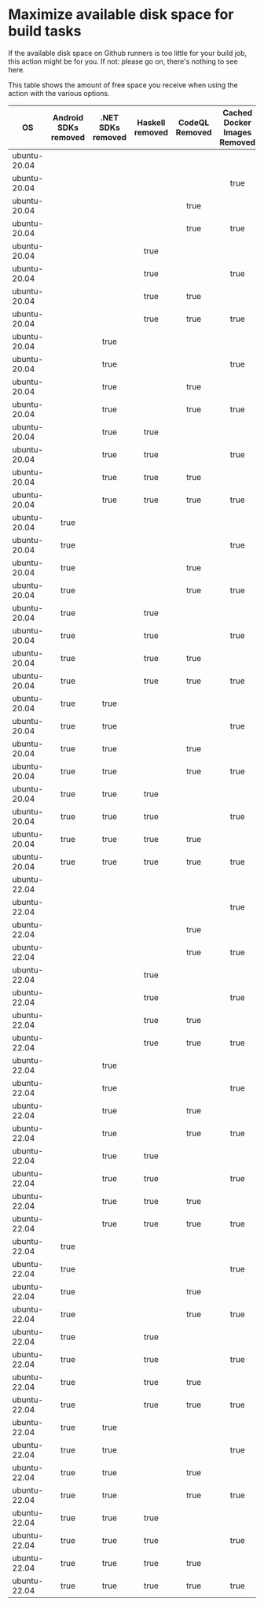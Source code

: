 # Maximize available disk space for build tasks

If the available disk space on Github runners is too little for your build job, this action might be for you.
If not: please go on, there's nothing to see here.

This table shows the amount of free space you receive when using the action with the various options.

OS | Android SDKs removed | .NET SDKs removed | Haskell removed | CodeQL Removed | Cached Docker Images Removed | GB freed | GB free | Elapsed Time (seconds) |
---|:--------------------:|:-----------------:|:---------------:|:--------------:|:----------------------------:|:--------:|:-------:|:----------------------:|
ubuntu-20.04 |  |  |  |  |  | 62 | 83 | 3
ubuntu-20.04 |  |  |  |  | true | 65 | 86 | 7
ubuntu-20.04 |  |  |  | true |  | 67 | 88 | 4
ubuntu-20.04 |  |  |  | true | true | 69 | 90 | 16
ubuntu-20.04 |  |  | true |  |  | 62 | 83 | 2
ubuntu-20.04 |  |  | true |  | true | 65 | 86 | 8
ubuntu-20.04 |  |  | true | true |  | 67 | 88 | 4
ubuntu-20.04 |  |  | true | true | true | 69 | 90 | 8
ubuntu-20.04 |  | true |  |  |  | 63 | 84 | 4
ubuntu-20.04 |  | true |  |  | true | 66 | 87 | 12
ubuntu-20.04 |  | true |  | true |  | 68 | 89 | 7
ubuntu-20.04 |  | true |  | true | true | 70 | 91 | 14
ubuntu-20.04 |  | true | true |  |  | 63 | 84 | 4
ubuntu-20.04 |  | true | true |  | true | 66 | 87 | 6
ubuntu-20.04 |  | true | true | true |  | 68 | 89 | 5
ubuntu-20.04 |  | true | true | true | true | 70 | 91 | 9
ubuntu-20.04 | true |  |  |  |  | 70 | 91 | 76
ubuntu-20.04 | true |  |  |  | true | 72 | 93 | 17
ubuntu-20.04 | true |  |  | true |  | 75 | 96 | 72
ubuntu-20.04 | true |  |  | true | true | 77 | 98 | 94
ubuntu-20.04 | true |  | true |  |  | 70 | 91 | 17
ubuntu-20.04 | true |  | true |  | true | 72 | 93 | 73
ubuntu-20.04 | true |  | true | true |  | 75 | 96 | 20
ubuntu-20.04 | true |  | true | true | true | 77 | 98 | 78
ubuntu-20.04 | true | true |  |  |  | 71 | 92 | 94
ubuntu-20.04 | true | true |  |  | true | 73 | 94 | 74
ubuntu-20.04 | true | true |  | true |  | 76 | 97 | 16
ubuntu-20.04 | true | true |  | true | true | 78 | 99 | 73
ubuntu-20.04 | true | true | true |  |  | 71 | 92 | 89
ubuntu-20.04 | true | true | true |  | true | 73 | 94 | 89
ubuntu-20.04 | true | true | true | true |  | 76 | 97 | 22
ubuntu-20.04 | true | true | true | true | true | 78 | 99 | 112
ubuntu-22.04 |  |  |  |  |  | 62 | 84 | 1
ubuntu-22.04 |  |  |  |  | true | 65 | 87 | 23
ubuntu-22.04 |  |  |  | true |  | 67 | 89 | 4
ubuntu-22.04 |  |  |  | true | true | 70 | 92 | 7
ubuntu-22.04 |  |  | true |  |  | 62 | 84 | 2
ubuntu-22.04 |  |  | true |  | true | 65 | 87 | 6
ubuntu-22.04 |  |  | true | true |  | 67 | 89 | 4
ubuntu-22.04 |  |  | true | true | true | 70 | 92 | 6
ubuntu-22.04 |  | true |  |  |  | 63 | 85 | 5
ubuntu-22.04 |  | true |  |  | true | 66 | 88 | 7
ubuntu-22.04 |  | true |  | true |  | 68 | 90 | 4
ubuntu-22.04 |  | true |  | true | true | 71 | 93 | 26
ubuntu-22.04 |  | true | true |  |  | 63 | 85 | 7
ubuntu-22.04 |  | true | true |  | true | 66 | 88 | 8
ubuntu-22.04 |  | true | true | true |  | 68 | 90 | 4
ubuntu-22.04 |  | true | true | true | true | 71 | 93 | 7
ubuntu-22.04 | true |  |  |  |  | 70 | 92 | 15
ubuntu-22.04 | true |  |  |  | true | 73 | 95 | 22
ubuntu-22.04 | true |  |  | true |  | 75 | 97 | 17
ubuntu-22.04 | true |  |  | true | true | 77 | 99 | 20
ubuntu-22.04 | true |  | true |  |  | 70 | 92 | 61
ubuntu-22.04 | true |  | true |  | true | 73 | 95 | 19
ubuntu-22.04 | true |  | true | true |  | 75 | 97 | 19
ubuntu-22.04 | true |  | true | true | true | 77 | 99 | 20
ubuntu-22.04 | true | true |  |  |  | 71 | 93 | 17
ubuntu-22.04 | true | true |  |  | true | 74 | 96 | 21
ubuntu-22.04 | true | true |  | true |  | 76 | 98 | 89
ubuntu-22.04 | true | true |  | true | true | 78 | 100 | 126
ubuntu-22.04 | true | true | true |  |  | 71 | 93 | 13
ubuntu-22.04 | true | true | true |  | true | 74 | 96 | 23
ubuntu-22.04 | true | true | true | true |  | 76 | 98 | 17
ubuntu-22.04 | true | true | true | true | true | 78 | 100 | 17
